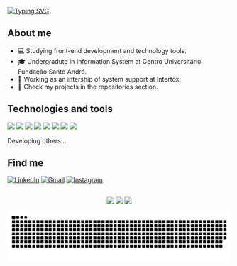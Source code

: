 <!-- <img width=100% src="https://user-images.githubusercontent.com/125428490/230164350-a03900f3-8ac3-4e09-9268-c069ad9b72c5.png"/> -->

[![Typing SVG](https://readme-typing-svg.herokuapp.com/?color=2c2f76&size=35&center=true&vCenter=true&width=1000&lines=Hey...+My+name+is+Gabriel+Bolonhez!;I'm+Brazilian;Be+Welcome!+:%29)](https://git.io/typing-svg)

## About me
- 💻 Studying front-end development and technology tools.
- 🎓 Undergradute in Information System at Centro Universitário Fundação Santo André.
- 💼 Working as an intership of system support at Intertox.
- 🚀 Check my projects in the repositories section.
  
  
## Technologies and tools

<div align="left">

<img src= "https://img.shields.io/badge/HTML5-E34F26?style=for-the-badge&logo=html5&logoColor=white">
<img src= "https://img.shields.io/badge/CSS3-1572B6?style=for-the-badge&logo=css3&logoColor=white">
<img src= "https://img.shields.io/badge/JavaScript-F7DF1E?style=for-the-badge&logo=javascript&logoColor=black">
<img src= "https://img.shields.io/badge/SQL-FFFFFF?style=for-the-badge&logo=oracle&logoColor=FF0000&labelColor=FFFFFF&color=FF0000">
<img src= "https://img.shields.io/badge/GIT-E44C30?style=for-the-badge&logo=git&logoColor=white">
<img src= "https://img.shields.io/badge/Figma-696969?style=for-the-badge&logo=figma&logoColor=figma">
<img src= "https://img.shields.io/badge/Vscode-007ACC?style=for-the-badge&logo=visual-studio-code&logoColor=white">
<img src= "https://img.shields.io/badge/Azure-blue?style=for-the-badge&logo=microsoft%20azure&logoColor=blue&labelColor=FFFFFF&link=https%3A%2F%2Fimages.app.goo.gl%2FK7PN1jYJd57x4q7A8">

</div>

Developing others...

  
## Find me

[![LinkedIn](https://img.shields.io/badge/-LinkedIn-%230077B5?style=for-the-badge&logo=linkedin&logoColor=white)](https://www.linkedin.com/in/gabolonhez/)
[![Gmail](https://img.shields.io/badge/Gmail-333333?style=for-the-badge&logo=gmail&logoColor=black)](mailto:gbbolonhez@gmail.com)
[![Instagram](https://img.shields.io/badge/-Instagram-%23E4405F?style=for-the-badge&logo=instagram&logoColor=black)](https://www.instagram.com/gabolonhez/)
<!-- [![GitHub](https://img.shields.io/badge/GitHub-100000?style=for-the-badge&logo=github&logoColor=black)](https://github.com/gabolonhez) -->
<!-- [![Discord](https://img.shields.io/badge/Discord-7289DA?style=for-the-badge&logo=discord&logoColor=black)](https://discord.com/channels/@gabrieltr1/) -->
 <!--<a href = "https://github.com/Gabolonhez?tab=repositories"><img src="https://img.shields.io/badge/-Portfolio-%23000000?style=for-the-badge&logo=react&logoColor=red&color=black" target="_blank"></a> -->
 <!-- [![Portfolio](https://img.shields.io/badge/Portfolio-FF5722?style=for-the-badge&logo=todoist&logoColor=white)](https://seulink.com) -->

## 

<div align="center">

  <img src= "https://github-readme-stats-git-masterrstaa-rickstaa.vercel.app/api/top-langs/?username=gabolonhez&layout=compact&bg_color=000&border_color=30A3DC&title_color=E94D5F&text_color=FFF">
  <img src= "https://github-readmestats.vercel.app/apiusername=gabolonhez&theme=transparent&bg_color=000&border_color=30A3DC&show_icons=true&icon_color=30A3DC&title_color=E94D5F&text_color=FFF&hide_title=true&hide=stars](https://github-readme-stats.vercel.app/api?username=gabolonhez&theme=transparent&bg_color=000&border_color=30A3DC&show_icons=true&icon_color=30A3DC&title_color=E94D5F&text_color=FFF&hide_title=true&hide=stars">
  <img src= "https://streak-stats.demolab.com/?user=gabolonhez&theme=bear&background=000&border=30A3DC&dates=FFF)](https://git.io/streak-stats">

 </div>

  ![Snake animation](https://github.com/albrechetti/albrechetti/blob/output/github-contribution-grid-snake.svg)

